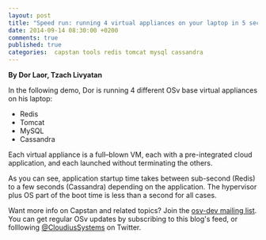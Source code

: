 ```yaml
---
layout: post
title: "Speed run: running 4 virtual appliances on your laptop in 5 seconds overall"
date: 2014-09-14 08:30:00 +0200
comments: true
published: true
categories:  capstan tools redis tomcat mysql cassandra
---
```


**By Dor Laor, Tzach Livyatan**

In the following demo, Dor is running 4 different OSv base virtual appliances
on his laptop:

* Redis
* Tomcat
* MySQL
* Cassandra

Each virtual appliance is a full–blown VM, each with a pre-integrated
cloud application, and each launched without terminating the others.

<!-- more -->

<script type="text/javascript" src="https://asciinema.org/a/11914.js" id="asciicast-11914" async></script>

As you can see, application startup time takes between sub-second
(Redis) to a few seconds (Cassandra) depending on the application.
The hypervisor plus OS part of the boot time is less than a second for all cases.

Want more info on Capstan and related topics?  Join the [osv-dev mailing list](https://groups.google.com/forum/#!forum/osv-dev).  You can get regular OSv updates by subscribing to this blog's feed, or folllowing [@CloudiusSystems](https://twitter.com/CloudiusSystems) on Twitter.  
